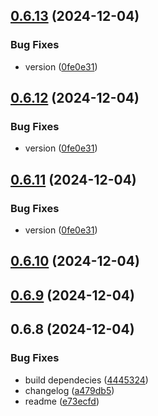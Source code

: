## [0.6.13](https://github.com/andrehrferreira/cmmv-express/compare/v0.6.8...v0.6.13) (2024-12-04)


### Bug Fixes

* version ([0fe0e31](https://github.com/andrehrferreira/cmmv-express/commit/0fe0e318a8feb87a00d7f9405aab2998a3263d2c))



## [0.6.12](https://github.com/andrehrferreira/cmmv-express/compare/v0.6.8...v0.6.12) (2024-12-04)


### Bug Fixes

* version ([0fe0e31](https://github.com/andrehrferreira/cmmv-express/commit/0fe0e318a8feb87a00d7f9405aab2998a3263d2c))



## [0.6.11](https://github.com/andrehrferreira/cmmv-express/compare/v0.6.8...v0.6.11) (2024-12-04)


### Bug Fixes

* version ([0fe0e31](https://github.com/andrehrferreira/cmmv-express/commit/0fe0e318a8feb87a00d7f9405aab2998a3263d2c))



## [0.6.10](https://github.com/andrehrferreira/cmmv-express/compare/v0.6.8...v0.6.10) (2024-12-04)



## [0.6.9](https://github.com/andrehrferreira/cmmv-express/compare/v0.6.8...v0.6.9) (2024-12-04)



## 0.6.8 (2024-12-04)


### Bug Fixes

* build dependecies ([4445324](https://github.com/andrehrferreira/cmmv-express/commit/4445324238d20c35a3cd684672f99c49fbc2da47))
* changelog ([a479db5](https://github.com/andrehrferreira/cmmv-express/commit/a479db56b161ccfc6f76b278ab00e7af0a6135c7))
* readme ([e73ecfd](https://github.com/andrehrferreira/cmmv-express/commit/e73ecfd7d3924ccb8c9651579c7999cac462af0f))



